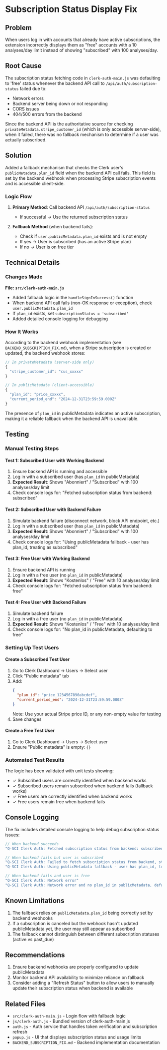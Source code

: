 # Subscription Status Display Fix

## Problem
When users log in with accounts that already have active subscriptions, the extension incorrectly displays them as "free" accounts with a 10 analyses/day limit instead of showing "subscribed" with 100 analyses/day.

## Root Cause
The subscription status fetching code in `clerk-auth-main.js` was defaulting to 'free' status whenever the backend API call to `/api/auth/subscription-status` failed due to:
- Network errors
- Backend server being down or not responding
- CORS issues
- 404/500 errors from the backend

Since the backend API is the authoritative source for checking `privateMetadata.stripe_customer_id` (which is only accessible server-side), when it failed, there was no fallback mechanism to determine if a user was actually subscribed.

## Solution
Added a fallback mechanism that checks the Clerk user's `publicMetadata.plan_id` field when the backend API call fails. This field is set by the backend webhook when processing Stripe subscription events and is accessible client-side.

### Logic Flow
1. **Primary Method**: Call backend API `/api/auth/subscription-status`
   - If successful → Use the returned subscription status
   
2. **Fallback Method** (when backend fails):
   - Check if `user.publicMetadata.plan_id` exists and is not empty
   - If yes → User is subscribed (has an active Stripe plan)
   - If no → User is on free tier

## Technical Details

### Changes Made
**File: `src/clerk-auth-main.js`**
- Added fallback logic in the `handleSignInSuccess()` function
- When backend API call fails (non-OK response or exception), check `user.publicMetadata.plan_id`
- If `plan_id` exists, set `subscriptionStatus = 'subscribed'`
- Added detailed console logging for debugging

### How It Works
According to the backend webhook implementation (see `BACKEND_SUBSCRIPTION_FIX.md`), when a Stripe subscription is created or updated, the backend webhook stores:

```javascript
// In privateMetadata (server-side only)
{
  "stripe_customer_id": "cus_xxxxx"
}

// In publicMetadata (client-accessible)
{
  "plan_id": "price_xxxxx",
  "current_period_end": "2024-12-31T23:59:59.000Z"
}
```

The presence of `plan_id` in publicMetadata indicates an active subscription, making it a reliable fallback when the backend API is unavailable.

## Testing

### Manual Testing Steps

#### Test 1: Subscribed User with Working Backend
1. Ensure backend API is running and accessible
2. Log in with a subscribed user (has `plan_id` in publicMetadata)
3. **Expected Result**: Shows "Abonniert" / "Subscribed" with 100 analyses/day limit
4. Check console logs for: "Fetched subscription status from backend: subscribed"

#### Test 2: Subscribed User with Backend Failure
1. Simulate backend failure (disconnect network, block API endpoint, etc.)
2. Log in with a subscribed user (has `plan_id` in publicMetadata)
3. **Expected Result**: Shows "Abonniert" / "Subscribed" with 100 analyses/day limit
4. Check console logs for: "Using publicMetadata fallback - user has plan_id, treating as subscribed"

#### Test 3: Free User with Working Backend
1. Ensure backend API is running
2. Log in with a free user (no `plan_id` in publicMetadata)
3. **Expected Result**: Shows "Kostenlos" / "Free" with 10 analyses/day limit
4. Check console logs for: "Fetched subscription status from backend: free"

#### Test 4: Free User with Backend Failure
1. Simulate backend failure
2. Log in with a free user (no `plan_id` in publicMetadata)
3. **Expected Result**: Shows "Kostenlos" / "Free" with 10 analyses/day limit
4. Check console logs for: "No plan_id in publicMetadata, defaulting to free"

### Setting Up Test Users

#### Create a Subscribed Test User
1. Go to Clerk Dashboard → Users → Select user
2. Click "Public metadata" tab
3. Add:
   ```json
   {
     "plan_id": "price_1234567890abcdef",
     "current_period_end": "2024-12-31T23:59:59.000Z"
   }
   ```
   Note: Use your actual Stripe price ID, or any non-empty value for testing
4. Save changes

#### Create a Free Test User
1. Go to Clerk Dashboard → Users → Select user
2. Ensure "Public metadata" is empty: `{}`

### Automated Test Results
The logic has been validated with unit tests showing:
- ✓ Subscribed users are correctly identified when backend works
- ✓ Subscribed users remain subscribed when backend fails (fallback works)
- ✓ Free users are correctly identified when backend works
- ✓ Free users remain free when backend fails

## Console Logging
The fix includes detailed console logging to help debug subscription status issues:

```javascript
// When backend succeeds
"Q-SCI Clerk Auth: Fetched subscription status from backend: subscribed"

// When backend fails but user is subscribed
"Q-SCI Clerk Auth: Failed to fetch subscription status from backend, status: 500"
"Q-SCI Clerk Auth: Using publicMetadata fallback - user has plan_id, treating as subscribed"

// When backend fails and user is free
"Q-SCI Clerk Auth: Network error"
"Q-SCI Clerk Auth: Network error and no plan_id in publicMetadata, defaulting to free tier"
```

## Known Limitations
1. The fallback relies on `publicMetadata.plan_id` being correctly set by backend webhooks
2. If a subscription is canceled but the webhook hasn't updated publicMetadata yet, the user may still appear as subscribed
3. The fallback cannot distinguish between different subscription statuses (active vs past_due)

## Recommendations
1. Ensure backend webhooks are properly configured to update publicMetadata
2. Monitor backend API availability to minimize reliance on fallback
3. Consider adding a "Refresh Status" button to allow users to manually update their subscription status when backend is available

## Related Files
- `src/clerk-auth-main.js` - Login flow with fallback logic
- `js/clerk-auth.js` - Bundled version of clerk-auth-main.js
- `auth.js` - Auth service that handles token verification and subscription refresh
- `popup.js` - UI that displays subscription status and usage limits
- `BACKEND_SUBSCRIPTION_FIX.md` - Backend implementation documentation
